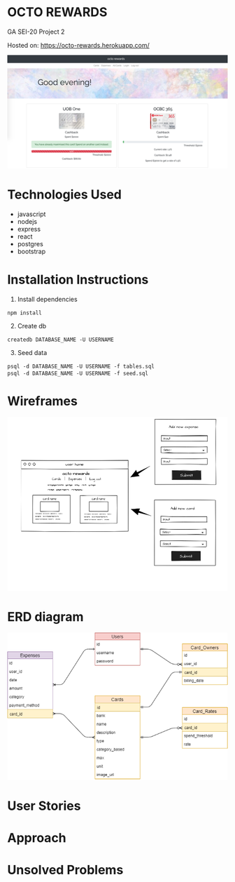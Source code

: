 # OCTO REWARDS
GA SEI-20 Project 2 

Hosted on: https://octo-rewards.herokuapp.com/

![screenshot of octo user page](https://github.com/jasminesis/octo-rewards/blob/master/documents/octorewards.png)

# Technologies Used
- javascript
- nodejs
- express
- react
- postgres
- bootstrap

# Installation Instructions
1. Install dependencies
``` 
npm install
```
2. Create db
```
createdb DATABASE_NAME -U USERNAME
```
3. Seed data
```
psql -d DATABASE_NAME -U USERNAME -f tables.sql
psql -d DATABASE_NAME -U USERNAME -f seed.sql
```

# Wireframes
![wireframe](https://github.com/jasminesis/octo-rewards/blob/master/documents/wireframe.png)
# ERD diagram
![crow diagram](https://github.com/jasminesis/octo-rewards/blob/master/documents/ERDoctorewards.png)

# User Stories

# Approach

# Unsolved Problems

